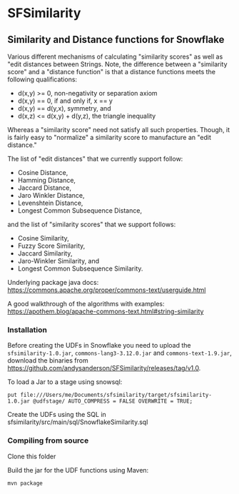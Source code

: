 # SFSimilarity

## Similarity and Distance functions for Snowflake
Various different mechanisms of calculating "similarity scores" as well as "edit distances between Strings. Note, the difference between a "similarity score" and a "distance function" is that a distance functions meets the following qualifications:

- d(x,y) >= 0, non-negativity or separation axiom 
- d(x,y) == 0, if and only if, x == y 
- d(x,y) == d(y,x), symmetry, and 
- d(x,z) <= d(x,y) + d(y,z), the triangle inequality 

Whereas a "similarity score" need not satisfy all such properties. Though, it is fairly easy to "normalize" a similarity score to manufacture an "edit distance."  

The list of "edit distances" that we currently support follow:
- Cosine Distance,
- Hamming Distance,
- Jaccard Distance,
- Jaro Winkler Distance,
- Levenshtein Distance,
- Longest Common Subsequence Distance,

and the list of "similarity scores" that we support follows:
- Cosine Similarity,
- Fuzzy Score Similarity,
- Jaccard Similarity,
- Jaro-Winkler Similarity, and
- Longest Common Subsequence Similarity.

Underlying package java docs:
https://commons.apache.org/proper/commons-text/userguide.html

A good walkthrough of the algorithms with examples:
https://apothem.blog/apache-commons-text.html#string-similarity

### Installation

Before creating the UDFs in Snowflake you need to upload the `sfsimilarity-1.0.jar`, `commons-lang3-3.12.0.jar` and `commons-text-1.9.jar`, download the binaries from https://github.com/andysanderson/SFSimilarity/releases/tag/v1.0.

To load a Jar to a stage using snowsql:
```
put file:///Users/me/Documents/sfsimilarity/target/sfsimilarity-1.0.jar @udfstage/ AUTO_COMPRESS = FALSE OVERWRITE = TRUE;
````

Create the UDFs using the SQL in sfsimilarity/src/main/sql/SnowflakeSimilarity.sql

### Compiling from source
Clone this folder

Build the jar for the UDF functions using Maven:
```
mvn package
```

